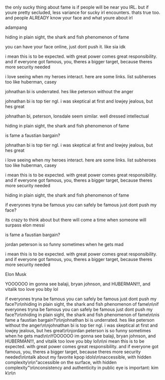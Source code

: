the only sucky thing about fame is if people will be near you IRL. but if youre pretty secluded, less variance for sucky irl encounters. thats true too. and people ALREADY know your face and what youre about irl

adampang

hiding in plain sight, the shark and fish phenomenon of fame

you can have your face online, just dont push it. like sia idk

i mean this is to be expected. with great power comes great responsibility. and if everyone got famous, you, theres a bigger target, because theres more security needed

i love seeing when my heroes interact. here are some links. list subheroes too like huberman, casey

johnathan bi is underrated. hes like peterson without the anger

johnathan bi is top tier ngl. i was skeptical at first and lowjey jealous, but hes great

johnathan bi, peterson, lonsdale seem similar. well dressed intellectual

hiding in plain sight, the shark and fish phenomenon of fame

is fame a faustian bargain?

johnathan bi is top tier ngl. i was skeptical at first and lowjey jealous, but hes great

i love seeing when my heroes interact. here are some links. list subheroes too like huberman, casey

i mean this is to be expected. with great power comes great responsibility. and if everyone got famous, you, theres a bigger target, because theres more security needed

hiding in plain sight, the shark and fish phenomenon of fame

if everyones tryna be famous you can safely be famous just dont push my face?

its crazy to think about but there will come a time when someone will surpass elon messi

is fame a faustian bargain?

jordan peterson is so funny sometimes when he gets mad

i mean this is to be expected. with great power comes great responsibility. and if everyone got famous, you, theres a bigger target, because theres more security needed

Elon Musk


YOOOOOO im gonna see balaji, bryan johnson, and HUBERMAN!!!, and vitalik too love you bby lol

if everyones tryna be famous you can safely be famous just dont push my face?\n\nhiding in plain sight, the shark and fish phenomenon of fame\n\nif everyones tryna be famous you can safely be famous just dont push my face?\n\nhiding in plain sight, the shark and fish phenomenon of fame\n\nis fame a faustian bargain?\n\njohnathan bi is underrated. hes like peterson without the anger\n\njohnathan bi is top tier ngl. i was skeptical at first and lowjey jealous, but hes great\n\njordan peterson is so funny sometimes when he gets mad\n\nYOOOOOO im gonna see balaji, bryan johnson, and HUBERMAN!!!, and vitalik too love you bby lol\n\ni mean this is to be expected. with great power comes great responsibility. and if everyone got famous, you, theres a bigger target, because theres more security needed\n\ntalk about my favorite kpop idols\n\naccessible, with hidden complexity\n\n"accessible on the surface, with hidden complexity"\n\nconsistency and authenticity in public eye is important: kim k\n\n